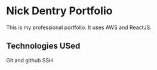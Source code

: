 # Nick Dentry Portfolio

This is my professional portfolio.  It uses AWS and ReactJS.

## Technologies USed

Git and github
SSH
